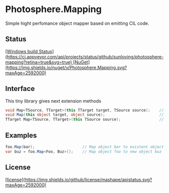 # Photosphere.Mapping
Simple hight perfomance object mapper based on emitting CIL code.

## Status
<a href="https://ci.appveyor.com/project/sunloving/photosphere-mapping" target="_blank">
  [Windows build Status](https://ci.appveyor.com/api/projects/status/github/sunloving/photosphere-mapping?retina=true&svg=true)
</a>
<a href="https://www.nuget.org/packages/Photosphere.Mapping/" target="_blank">
  [NuGet](https://img.shields.io/nuget/v/Photosphere.Mapping.svg?maxAge=2592000)
</a>

## Interface
This tiny library gives next extension methods
``` C#
void Map<TSource, TTarget>(this TTarget target, TSource source);    // Map from existent object to another one
void Map(this object target, object source);                        // Map from existent object to another one
TTarget Map<TSource, TTarget>(this TSource source);                 // Map from existent object to new object
```

## Examples
``` C#
foo.Map(bar);                     // Map object bar to existent object foo
var buz = foo.Map<Foo, Buz>();    // Map object foo to new object buz
```

## License
<a href="https://github.com/sunloving/photosphere-mapping/blob/master/LICENSE" target="_blank">
  [license](https://img.shields.io/github/license/mashape/apistatus.svg?maxAge=2592000)
</a>
